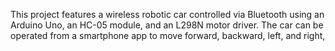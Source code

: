 This project features a wireless robotic car controlled via Bluetooth using an Arduino Uno, an HC-05 module, and an L298N motor driver. The car can be operated from a smartphone app to move forward, backward, left, and right,
